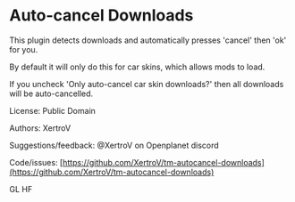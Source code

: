 # Auto-cancel Downloads

This plugin detects downloads and automatically presses 'cancel' then 'ok' for you.

By default it will only do this for car skins, which allows mods to load.

If you uncheck 'Only auto-cancel car skin downloads?' then all downloads will be auto-cancelled.

License: Public Domain

Authors: XertroV

Suggestions/feedback: @XertroV on Openplanet discord

Code/issues: [https://github.com/XertroV/tm-autocancel-downloads](https://github.com/XertroV/tm-autocancel-downloads)

GL HF
